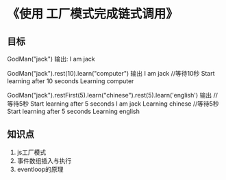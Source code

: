 # 《使用 工厂模式完成链式调用》

## 目标

GodMan("jack")
输出:
    I am jack

GodMan("jack").rest(10).learn("computer")
输出
I am jack
//等待10秒 
Start learning after 10 seconds
Learning computer

GodMan("jack").restFirst(5).learn("chinese").rest(5).learn('english')
输出
//等待5秒 
Start learning after 5 seconds
I am jack
Learning chinese
//等待5秒 
Start learning after 5 seconds
Learning english

## 知识点

1. js工厂模式
2. 事件数组插入与执行
3. eventloop的原理
